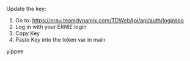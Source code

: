 Update the key:
  1. Go to: https://erau.teamdynamix.com/TDWebApi/api/auth/loginsso
  2. Log in with your ERNIE login
  3. Copy Key
  4. Paste Key into the token var in main

yippee
